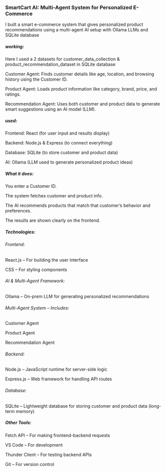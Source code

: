 ### SmartCart AI: Multi-Agent System for Personalized E-Commerce
I built a smart e-commerce system that gives personalized product recommendations using a multi-agent AI setup with Ollama LLMs and  SQLite database

##### working:

Here I used a 2 datasets  for customer_data_collection & product_recommendation_dataset in SQLite database

Customer Agent: Finds customer details like age, location, and browsing history using the Customer ID.

Product Agent: Loads product information like category, brand, price, and ratings.

Recommendation Agent: Uses both customer and product data to generate smart suggestions using an AI model (LLM).

#####  used:

Frontend: React (for user input and results display)

Backend: Node.js & Express (to connect everything)

Database: SQLite (to store customer and product data)

AI: Ollama (LLM used to generate personalized product ideas)

#####  What it does:

You enter a Customer ID.

The system fetches customer and product info.

The AI recommends products that match that customer’s behavior and preferences.

The results are shown clearly on the frontend.

##### Technologies:

###### Frontend:

 React.js – For building the user interface

 CSS – For styling components

######  AI & Multi-Agent Framework:

 Ollama – On-prem LLM for generating personalized recommendations

###### Multi-Agent System – Includes:

Customer Agent

Product Agent

Recommendation Agent

######  Backend:

 Node.js – JavaScript runtime for server-side logic

 Express.js – Web framework for handling API routes

######  Database:

 SQLite – Lightweight database for storing customer and product data (long-term memory)

#####  Other Tools:

 Fetch API – For making frontend-backend requests

 VS Code  – For development

 Thunder Client – For testing backend APIs 

 Git – For version control

